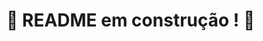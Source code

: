 # :construction: README em construção ! :construction:
<!-- Projeto Car Shop
Este projeto é uma API que simula uma concessionária de veículos, utilizando MongoDB e Mongoose como banco de dados.

Funcionalidades
A API oferece as seguintes funcionalidades:

Cadastro de carros: permite cadastrar novos carros com informações como marca, modelo, ano e preço.
Cadastro de motocicletas: permite cadastrar novas motocicletas com informações como marca, modelo, ano e preço.
Listagem de carros: exibe todos os carros cadastrados na concessionária.
Listagem de motocicletas: exibe todas as motocicletas cadastradas na concessionária.
Busca por carro: permite buscar um carro específico pelo seu identificador único.
Busca por motocicleta: permite buscar uma motocicleta específica pelo seu identificador único.
Atualização de carro: possibilita atualizar as informações de um carro já cadastrado.
Atualização de motocicleta: possibilita atualizar as informações de uma motocicleta já cadastrada.
Requisitos
Certifique-se de ter os seguintes requisitos instalados em sua máquina:

Node.js (versão 12 ou superior)
MongoDB
Configuração
Clone o repositório:

shell
Copy code
git clone https://github.com/joanamds/projeto-car-shop.git
Instale as dependências:

shell
Copy code
cd projeto-car-shop
npm install
Configure o banco de dados MongoDB. Certifique-se de ter o MongoDB instalado e em execução. Acesse o arquivo config/database.js e verifique se a URL de conexão está correta para o seu ambiente.

Inicie o servidor:

shell
Copy code
npm start
Isso iniciará o servidor na porta 3000 por padrão. Você pode alterar a porta editando o arquivo config/server.js.

Agora você pode utilizar as rotas da API para interagir com a concessionária de veículos. Veja a documentação abaixo para saber como usar cada rota.

Rotas da API
A API oferece as seguintes rotas:

GET /cars
Esta rota retorna todos os carros cadastrados na concessionária.

GET /cars/:id
Esta rota retorna um carro específico com base no seu identificador único (id).

POST /cars
Esta rota permite cadastrar um novo carro. Os dados devem ser enviados no corpo da requisição no formato JSON. Exemplo:

json
Copy code
{
  "brand": "Toyota",
  "model": "Corolla",
  "year": 2021,
  "price": 120000
}
PUT /cars/:id
Esta rota permite atualizar as informações de um carro existente. O id do carro deve ser fornecido na URL e os novos dados devem ser enviados no corpo da requisição no formato JSON.

GET /motorcycles
Esta rota retorna todas as motocicletas cadastradas na concessionária.

GET /motorcycles/:id
Esta rota retorna uma motocicleta específica com base no seu identificador único (id).

POST /motorcycles
Esta rota permite cadastrar uma nova motocicleta. Os dados devem ser enviados no corpo da requisição no formato JSON. Exemplo:

json
Copy code
{
  "brand": "Honda",
  "model": "CBR600RR",
  "year": 2022,
  "price": 25000
}
PUT /motorcycles/:id
Esta rota permite atualizar as informações de uma motocicleta existente. O id da motocicleta deve ser fornecido na URL e os novos dados devem ser enviados no corpo da requisição no formato JSON. -->
